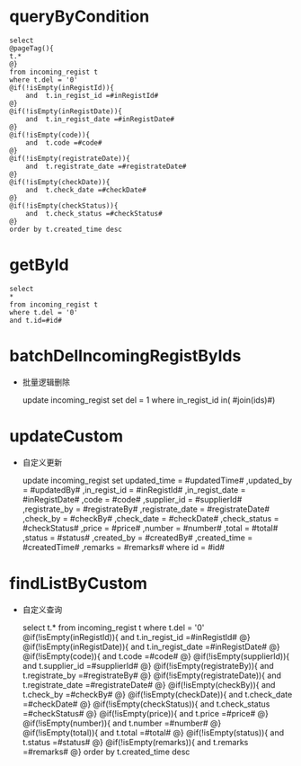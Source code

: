 queryByCondition
===


    select 
    @pageTag(){
    t.*
    @}
    from incoming_regist t
    where t.del = '0'  
    @if(!isEmpty(inRegistId)){
        and  t.in_regist_id =#inRegistId#
    @}
    @if(!isEmpty(inRegistDate)){
        and  t.in_regist_date =#inRegistDate#
    @}
    @if(!isEmpty(code)){
        and  t.code =#code#
    @}
    @if(!isEmpty(registrateDate)){
        and  t.registrate_date =#registrateDate#
    @}
    @if(!isEmpty(checkDate)){
        and  t.check_date =#checkDate#
    @}
    @if(!isEmpty(checkStatus)){
        and  t.check_status =#checkStatus#
    @}
    order by t.created_time desc
    
    
    
getById
===

    select
    *
    from incoming_regist t
    where t.del = '0'
    and t.id=#id#



batchDelIncomingRegistByIds
===

* 批量逻辑删除

    update incoming_regist set del = 1 where in_regist_id  in( #join(ids)#)
    


updateCustom
===

* 自定义更新

    update incoming_regist 
    set 
        updated_time = #updatedTime#
        ,updated_by = #updatedBy#
                ,in_regist_id = #inRegistId#
                ,in_regist_date = #inRegistDate#
                ,code = #code#
                ,supplier_id = #supplierId#
                ,registrate_by = #registrateBy#
                ,registrate_date = #registrateDate#
                ,check_by = #checkBy#
                ,check_date = #checkDate#
                ,check_status = #checkStatus#
                ,price = #price#
                ,number = #number#
                ,total = #total#
                ,status = #status#
                ,created_by = #createdBy#
                ,created_time = #createdTime#
                ,remarks = #remarks#
    where id  = #id#
    
    
    
findListByCustom
===

* 自定义查询


    select 
    t.*
    from incoming_regist t
    where t.del = '0'  
    @if(!isEmpty(inRegistId)){
        and  t.in_regist_id =#inRegistId#
    @}
    @if(!isEmpty(inRegistDate)){
        and  t.in_regist_date =#inRegistDate#
    @}
    @if(!isEmpty(code)){
        and  t.code =#code#
    @}
    @if(!isEmpty(supplierId)){
        and  t.supplier_id =#supplierId#
    @}
    @if(!isEmpty(registrateBy)){
        and  t.registrate_by =#registrateBy#
    @}
    @if(!isEmpty(registrateDate)){
        and  t.registrate_date =#registrateDate#
    @}
    @if(!isEmpty(checkBy)){
        and  t.check_by =#checkBy#
    @}
    @if(!isEmpty(checkDate)){
        and  t.check_date =#checkDate#
    @}
    @if(!isEmpty(checkStatus)){
        and  t.check_status =#checkStatus#
    @}
    @if(!isEmpty(price)){
        and  t.price =#price#
    @}
    @if(!isEmpty(number)){
        and  t.number =#number#
    @}
    @if(!isEmpty(total)){
        and  t.total =#total#
    @}
    @if(!isEmpty(status)){
        and  t.status =#status#
    @}
    @if(!isEmpty(remarks)){
        and  t.remarks =#remarks#
    @}
    order by t.created_time desc